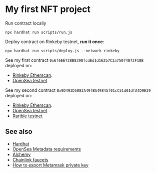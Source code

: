 # My first NFT project

Run contract locally

```shell
npx hardhat run scripts/run.js
```

Deploy contract on Rinkeby testnet, **run it once**:

```shell
npx hardhat run scripts/deploy.js --network rinkeby
```

See my first contract `0x6f6EE728B8398fcdEd1d162b7C3a75074073F18B` deployed on:
- [Rinkeby Etherscan](https://rinkeby.etherscan.io/address/0x6f6EE728B8398fcdEd1d162b7C3a75074073F18B).
- [OpenSea testnet](https://testnets.opensea.io/assets?search[query]=0x6f6EE728B8398fcdEd1d162b7C3a75074073F18B)

See my second contract `0x9D493D5882A49fBA49845f01cC51d01dfA4D9E39` deployed on:
- [Rinkeby Etherscan](https://rinkeby.etherscan.io/address/0x6f6EE728B8398fcdEd1d162b7C3a75074073F18B).
- [OpenSea testnet](https://testnets.opensea.io/assets?search[query]=0x9D493D5882A49fBA49845f01cC51d01dfA4D9E39)
- [Rarible testnet](https://rinkeby.rarible.com/collection/0x9d493d5882a49fba49845f01cc51d01dfa4d9e39/items)

## See also

- [Hardhat](https://hardhat.org/)
- [OpenSea Metadata requirements](https://docs.opensea.io/docs/metadata-standards)
- [Alchemy](https://www.alchemy.com/)
- [Chainlink faucets](https://faucets.chain.link/)
- [How to export Metamask private key](https://metamask.zendesk.com/hc/en-us/articles/360015289632-How-to-Export-an-Account-Private-Key)
